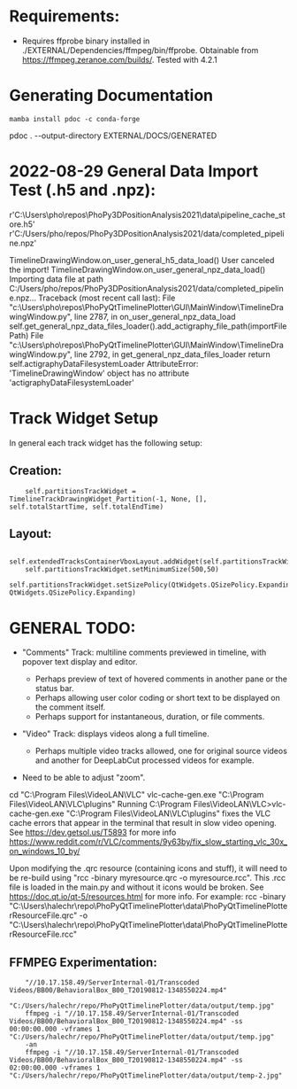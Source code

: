 # Requirements:

- Requires ffprobe binary installed in ./EXTERNAL/Dependencies/ffmpeg/bin/ffprobe. Obtainable from https://ffmpeg.zeranoe.com/builds/. Tested with 4.2.1


# Generating Documentation
`mamba install pdoc -c conda-forge`

pdoc . --output-directory EXTERNAL/DOCS/GENERATED


# 2022-08-29 General Data Import Test (.h5 and .npz):
r'C:\Users\pho\repos\PhoPy3DPositionAnalysis2021\data\pipeline_cache_store.h5'
r'C:/Users/pho/repos/PhoPy3DPositionAnalysis2021/data/completed_pipeline.npz'

TimelineDrawingWindow.on_user_general_h5_data_load()
User canceled the import!
TimelineDrawingWindow.on_user_general_npz_data_load()
Importing data file at path C:/Users/pho/repos/PhoPy3DPositionAnalysis2021/data/completed_pipeline.npz...
Traceback (most recent call last):
  File "c:\Users\pho\repos\PhoPyQtTimelinePlotter\GUI\MainWindow\TimelineDrawingWindow.py", line 2787, in on_user_general_npz_data_load
    self.get_general_npz_data_files_loader().add_actigraphy_file_path(importFilePath)
  File "c:\Users\pho\repos\PhoPyQtTimelinePlotter\GUI\MainWindow\TimelineDrawingWindow.py", line 2792, in get_general_npz_data_files_loader
    return self.actigraphyDataFilesystemLoader
AttributeError: 'TimelineDrawingWindow' object has no attribute 'actigraphyDataFilesystemLoader'


# Track Widget Setup

In general each track widget has the following setup:

## Creation:
        self.partitionsTrackWidget = TimelineTrackDrawingWidget_Partition(-1, None, [], self.totalStartTime, self.totalEndTime)

## Layout:
        self.extendedTracksContainerVboxLayout.addWidget(self.partitionsTrackWidget)
        self.partitionsTrackWidget.setMinimumSize(500,50)
        self.partitionsTrackWidget.setSizePolicy(QtWidgets.QSizePolicy.Expanding, QtWidgets.QSizePolicy.Expanding)



# GENERAL TODO:
 - "Comments" Track: multiline comments previewed in timeline, with popover text display and editor.
    - Perhaps preview of text of hovered comments in another pane or the status bar.
    - Perhaps allowing user color coding or short text to be displayed on the comment itself.
    - Perhaps support for instantaneous, duration, or file comments.

- "Video" Track: displays videos along a full timeline.
    - Perhaps multiple video tracks allowed, one for original source videos and another for DeepLabCut processed videos for example.

- Need to be able to adjust "zoom".




cd "C:\Program Files\VideoLAN\VLC\"
vlc-cache-gen.exe "C:\Program Files\VideoLAN\VLC\plugins\"
Running C:\Program Files\VideoLAN\VLC>vlc-cache-gen.exe "C:\Program Files\VideoLAN\VLC\plugins\"
fixes the VLC cache errors that appear in the terminal that result in slow video opening.
        See https://dev.getsol.us/T5893 for more info
        https://www.reddit.com/r/VLC/comments/9y63by/fix_slow_starting_vlc_30x_on_windows_10_by/


Upon modifying the .qrc resource (containing icons and stuff), it will need to be re-build using "rcc -binary myresource.qrc -o myresource.rcc". This .rcc file is loaded in the main.py and without it icons would be broken.
See https://doc.qt.io/qt-5/resources.html for more info.
        For example:
                rcc -binary "C:\Users\halechr\repo\PhoPyQtTimelinePlotter\data\PhoPyQtTimelinePlotterResourceFile.qrc" -o "C:\Users\halechr\repo\PhoPyQtTimelinePlotter\data\PhoPyQtTimelinePlotterResourceFile.rcc"


## FFMPEG Experimentation:
        "//10.17.158.49/ServerInternal-01/Transcoded Videos/BB00/BehavioralBox_B00_T20190812-1348550224.mp4"
        "C:/Users/halechr/repo/PhoPyQtTimelinePlotter/data/output/temp.jpg"
        ffmpeg -i "//10.17.158.49/ServerInternal-01/Transcoded Videos/BB00/BehavioralBox_B00_T20190812-1348550224.mp4" -ss 00:00:00.000 -vframes 1 "C:/Users/halechr/repo/PhoPyQtTimelinePlotter/data/output/temp.jpg"
        -an
        ffmpeg -i "//10.17.158.49/ServerInternal-01/Transcoded Videos/BB00/BehavioralBox_B00_T20190812-1348550224.mp4" -ss 02:00:00.000 -vframes 1 "C:/Users/halechr/repo/PhoPyQtTimelinePlotter/data/output/temp-2.jpg"

